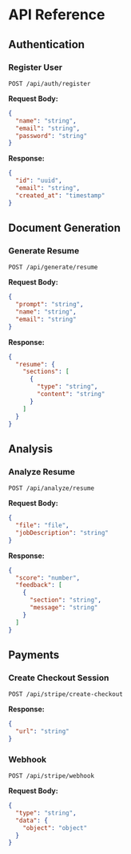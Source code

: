 # API Reference

## Authentication

### Register User
`POST /api/auth/register`

**Request Body:**
```json
{
  "name": "string",
  "email": "string",
  "password": "string"
}
```

**Response:**
```json
{
  "id": "uuid",
  "email": "string",
  "created_at": "timestamp"
}
```

## Document Generation

### Generate Resume
`POST /api/generate/resume`

**Request Body:**
```json
{
  "prompt": "string",
  "name": "string",
  "email": "string"
}
```

**Response:**
```json
{
  "resume": {
    "sections": [
      {
        "type": "string",
        "content": "string"
      }
    ]
  }
}
```

## Analysis

### Analyze Resume
`POST /api/analyze/resume`

**Request Body:**
```json
{
  "file": "file",
  "jobDescription": "string"
}
```

**Response:**
```json
{
  "score": "number",
  "feedback": [
    {
      "section": "string",
      "message": "string"
    }
  ]
}
```

## Payments

### Create Checkout Session
`POST /api/stripe/create-checkout`

**Response:**
```json
{
  "url": "string"
}
```

### Webhook
`POST /api/stripe/webhook`

**Request Body:**
```json
{
  "type": "string",
  "data": {
    "object": "object"
  }
}